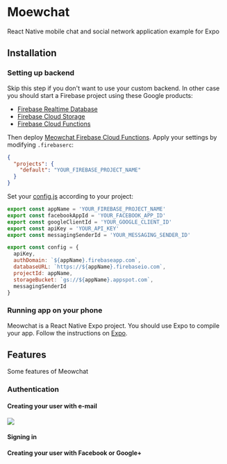 # Moewchat
React Native mobile chat and social network application example for Expo

## Installation

### Setting up backend
Skip this step if you don't want to use your custom backend. In other case you should start a Firebase project using these Google products:
* [Firebase Realtime Database](https://firebase.google.com/products/realtime-database/)
* [Firebase Cloud Storage](https://firebase.google.com/products/storage/)
* [Firebase Cloud Functions](https://firebase.google.com/products/functions/)

Then deploy [Meowchat Firebase Cloud Functions](https://github.com/omiceron/firebase-functions-example). Apply your settings by modifying `.firebaserc`:
```json
{
  "projects": {
    "default": "YOUR_FIREBASE_PROJECT_NAME"
  }
}
```

Set your [config.js](src/config.js) according to your project:
```js
export const appName = 'YOUR_FIREBASE_PROJECT_NAME'
export const facebookAppId = 'YOUR_FACEBOOK_APP_ID'
export const googleClientId = 'YOUR_GOOGLE_CLIENT_ID'
export const apiKey = 'YOUR_API_KEY'
export const messagingSenderId = 'YOUR_MESSAGING_SENDER_ID'

export const config = {
  apiKey,
  authDomain: `${appName}.firebaseapp.com`,
  databaseURL: `https://${appName}.firebaseio.com`,
  projectId: appName,
  storageBucket: `gs://${appName}.appspot.com`,
  messagingSenderId
}
```
### Running app on your phone
Meowchat is a React Native Expo project. You should use Expo to compile your app. Follow the instructions on [Expo](https://expo.io/).

## Features
Some features of Meowchat
### Authentication
#### Creating your user with e-mail

![](https://media.giphy.com/media/9xcvP1RryNHX3KQUDu/giphy.gif)

#### Signing in
#### Creating your user with Facebook or Google+

